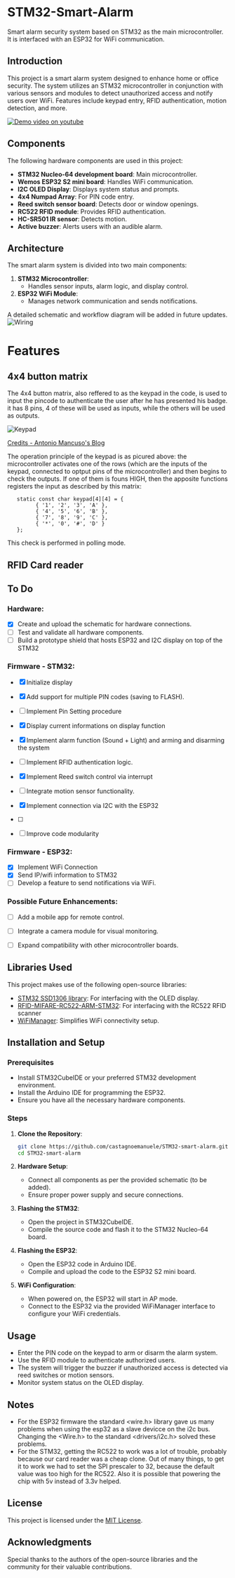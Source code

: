 # STM32-Smart-Alarm

Smart alarm security system based on STM32 as the main microcontroller. It is interfaced with an ESP32 for WiFi communication.

## Introduction

This project is a smart alarm system designed to enhance home or office security. The system utilizes an STM32 microcontroller in conjunction with various sensors and modules to detect unauthorized access and notify users over WiFi. Features include keypad entry, RFID authentication, motion detection, and more.


[![Demo video on youtube](https://img.youtube.com/vi/71LS64RbG-M/hqdefault.jpg)](https://www.youtube.com/watch?v=VkK-71LS64RbG-M)


## Components

The following hardware components are used in this project:
- **STM32 Nucleo-64 development board**: Main microcontroller.
- **Wemos ESP32 S2 mini board**: Handles WiFi communication.
- **I2C OLED Display**: Displays system status and prompts.
- **4x4 Numpad Array**: For PIN code entry.
- **Reed switch sensor board**: Detects door or window openings.
- **RC522 RFID module**: Provides RFID authentication.
- **HC-SR501 IR sensor**: Detects motion.
- **Active buzzer**: Alerts users with an audible alarm.

## Architecture

The smart alarm system is divided into two main components:
1. **STM32 Microcontroller**:
   - Handles sensor inputs, alarm logic, and display control.
2. **ESP32 WiFi Module**:
   - Manages network communication and sends notifications.

A detailed schematic and workflow diagram will be added in future updates.
![Wiring](Assets/wiring.png)

# Features
## 4x4 button matrix
The 4x4 button matrix, also reffered to as the keypad in the code, is used to input the pincode to authenticate the user after he has presented his badge. it has 8 pins, 4 of these will be used as inputs, while the others will be used as outputs.

![Keypad](Assets/keypad.gif) 

[Credits - Antonio Mancuso's Blog](https://www.google.com/url?sa=i&url=https%3A%2F%2Fmancusoa74.blogspot.com%2F2017%2F02%2Fscratch-e-arduino-progetto-6-tastierino.html&psig=AOvVaw3JqhFhCt8b6yLJ_VM6Uewu&ust=1746618144848000&source=images&cd=vfe&opi=89978449&ved=0CAMQjB1qFwoTCIj25uPhjo0DFQAAAAAdAAAAABAE)

The operation principle of the keypad is as picured above: the microcontroller activates one of the rows (which are the inputs of the keypad, connected to optput pins of the microcontroller) and then begins to check the outputs. If one of them is founs HIGH, then the apposite functions registers the input as described by this matrix:
```
   static const char keypad[4][4] = {
	     { '1', '2', '3', 'A' },
	     { '4', '5', '6', 'B' },
	     { '7', '8', '9', 'C' },
	     { '*', '0', '#', 'D' }
   };    
```
This check is performed in polling mode.

## RFID Card reader

## 

## To Do

### Hardware:
- [x] Create and upload the schematic for hardware connections.
- [ ] Test and validate all hardware components.
- [ ] Build a prototype shield that hosts ESP32 and I2C display on top of the STM32

### Firmware - STM32:
- [x] Initialize display
- [x] Add support for multiple PIN codes (saving to FLASH).
- [ ] Implement Pin Setting procedure
- [x] Display current informations on display function
- [x] Implement alarm function (Sound + Light) and arming and disarming the system
- [ ] Implement RFID authentication logic.
- [x] Implement Reed switch control via interrupt
- [ ] Integrate motion sensor functionality.
- [x] Implement connection via I2C with the ESP32
- [ ] 
- [ ] Improve code modularity


### Firmware - ESP32:
- [x] Implement WiFi Connection
- [x] Send IP/wifi information to STM32
- [ ] Develop a feature to send notifications via WiFi.

### Possible Future Enhancements:
- [ ] Add a mobile app for remote control.
- [ ] Integrate a camera module for visual monitoring.
- [ ] Expand compatibility with other microcontroller boards.


## Libraries Used

This project makes use of the following open-source libraries:
- [STM32 SSD1306 library](https://github.com/afiskon/stm32-ssd1306): For interfacing with the OLED display.
- [RFID-MIFARE-RC522-ARM-STM32](https://github.com/Hamid-R-Tanhaei/RFID-MIFARE-RC522-ARM-STM32/tree/main): For interfacing with the RC522 RFID scanner
- [WiFiManager](https://github.com/tzapu/WiFiManager): Simplifies WiFi connectivity setup.

## Installation and Setup

### Prerequisites
- Install STM32CubeIDE or your preferred STM32 development environment.
- Install the Arduino IDE for programming the ESP32.
- Ensure you have all the necessary hardware components.

### Steps
1. **Clone the Repository**:
   ```bash
   git clone https://github.com/castagnoemanuele/STM32-smart-alarm.git
   cd STM32-smart-alarm
   ```

2. **Hardware Setup**:
   - Connect all components as per the provided schematic (to be added).
   - Ensure proper power supply and secure connections.

3. **Flashing the STM32**:
   - Open the project in STM32CubeIDE.
   - Compile the source code and flash it to the STM32 Nucleo-64 board.

4. **Flashing the ESP32**:
   - Open the ESP32 code in Arduino IDE.
   - Compile and upload the code to the ESP32 S2 mini board.

5. **WiFi Configuration**:
   - When powered on, the ESP32 will start in AP mode.
   - Connect to the ESP32 via the provided WiFiManager interface to configure your WiFi credentials.

## Usage

- Enter the PIN code on the keypad to arm or disarm the alarm system.
- Use the RFID module to authenticate authorized users.
- The system will trigger the buzzer if unauthorized access is detected via reed switches or motion sensors.
- Monitor system status on the OLED display.

## Notes
- For the ESP32 firmware the standard <wire.h> library gave us many problems when using the esp32 as a slave devicce on the i2c bus. Changing the <Wire.h> to the standard <drivers/i2c.h> solved these problems.
- For the STM32, getting the RC522 to work was a lot of trouble, probably because our card reader was a cheap clone. Out of many things, to get it to work we had to set the SPI prescaler to 32, because the default value was too high for the RC522. Also it is possible that powering the chip with 5v instead of 3.3v helped.

## License

This project is licensed under the [MIT License](LICENSE).

## Acknowledgments

Special thanks to the authors of the open-source libraries and the community for their valuable contributions.
